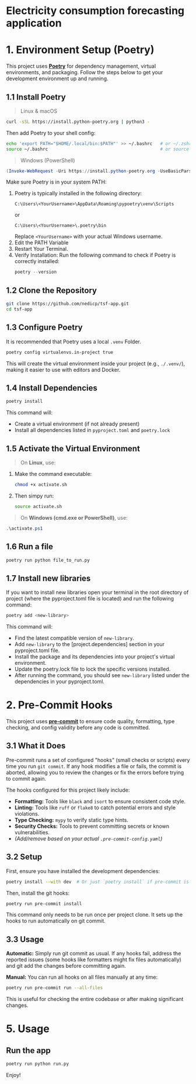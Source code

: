 # **Electricity consumption forecasting application**

# 1. Environment Setup (Poetry)

This project uses [**Poetry**](https://python-poetry.org/) for dependency management, virtual environments, and packaging. Follow the steps below to get your development environment up and running.

## 1.1 Install Poetry

> Linux & macOS

```bash
curl -sSL https://install.python-poetry.org | python3 -
```

Then add Poetry to your shell config:

```bash
echo 'export PATH="$HOME/.local/bin:$PATH"' >> ~/.bashrc   # or ~/.zshrc
source ~/.bashrc                                           # or source ~/.zshrc
```

> Windows (PowerShell)

```powershell
(Invoke-WebRequest -Uri https://install.python-poetry.org -UseBasicParsing).Content | python -
```

Make sure Poetry is in your system PATH:
  1. Poetry is typically installed in the following directory:
      ```
      C:\Users\<YourUsername>\AppData\Roaming\pypoetry\venv\Scripts
      ```
      or
      ```
      C:\Users\<YourUsername>\.poetry\bin
      ```
      Replace `<YourUsername>` with your actual Windows username.
  2. Edit the PATH Variable
  3. Restart Your Terminal.
  4. Verify Installation:
     Run the following command to check if Poetry is correctly installed:
     ```powershell
     poetry --version
     ```

## 1.2 Clone the Repository

```bash
git clone https://github.com/nedicp/tsf-app.git
cd tsf-app
```

## 1.3 Configure Poetry

It is recommended that Poetry uses a local `.venv` Folder.

```bash
poetry config virtualenvs.in-project true
```

This will create the virtual environment inside your project (e.g., `./.venv/`), making it easier to use with editors and Docker.

## 1.4 Install Dependencies

```bash
poetry install
```

This command will:
- Create a virtual environment (if not already present)
- Install all dependencies listed in `pyproject.toml` and `poetry.lock`

## 1.5 Activate the Virtual Environment

> On **Linux**, use:
1. Make the command executable:
   ```bash
   chmod +x activate.sh
   ```
2. Then simpy run:
    ```bash
    source activate.sh
    ```

> On **Windows (cmd.exe or PowerShell)**, use:
```powershell
.\activate.ps1
```

## 1.6 Run a file

```bash
poetry run python file_to_run.py
```

## 1.7 Install new libraries

If you want to install new libraries open your terminal in the root directory of project (where the pyproject.toml file is located) and run the following command:

```bash
poetry add <new-library>
```

This command will:

- Find the latest compatible version of `new-library`.
- Add `new-library` to the [project.dependencies] section in your pyproject.toml file.
- Install the package and its dependencies into your project's virtual environment.
- Update the poetry.lock file to lock the specific versions installed.
- After running the command, you should see `new-library` listed under the dependencies in your pyproject.toml.


# 2. Pre-Commit Hooks

This project uses [**pre-commit**](https://pre-commit.com) to ensure code quality, formatting, type checking, and config validity before any code is committed.

## 3.1 What it Does

Pre-commit runs a set of configured "hooks" (small checks or scripts) every time you run `git commit`. If any hook modifies a file or fails, the commit is aborted, allowing you to review the changes or fix the errors before trying to commit again.

The hooks configured for this project likely include:
- **Formatting:** Tools like `black` and `isort` to ensure consistent code style.
- **Linting:** Tools like `ruff` or `flake8` to catch potential errors and style violations.
- **Type Checking:** `mypy` to verify static type hints.
- **Security Checks:** Tools to prevent committing secrets or known vulnerabilities.
- *(Add/remove based on your actual `.pre-commit-config.yaml`)*

## 3.2 Setup

First, ensure you have installed the development dependencies:

```bash
poetry install --with dev  # Or just `poetry install` if pre-commit is a main dependency
```

Then, install the git hooks:

```bash
poetry run pre-commit install
```

This command only needs to be run once per project clone. It sets up the hooks to run automatically on git commit.

## 3.3 Usage

**Automatic:** Simply run git commit as usual. If any hooks fail, address the reported issues (some hooks like formatters might fix files automatically) and git add the changes before committing again.

**Manual:** You can run all hooks on all files manually at any time:

```bash
poetry run pre-commit run --all-files
```

This is useful for checking the entire codebase or after making significant changes.


# 5. Usage
## Run the app
```python
poetry run python run.py
```

Enjoy!
